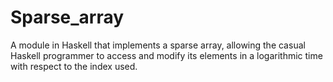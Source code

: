 # Sparse_array
A module in Haskell that implements a sparse array, allowing the casual Haskell programmer to access and modify its elements in a logarithmic time with respect to the index used.
